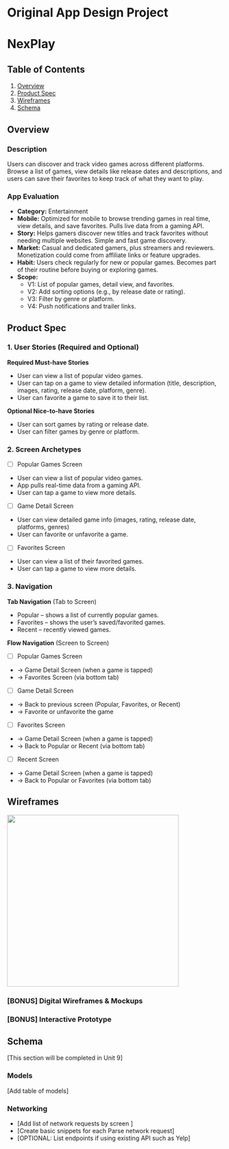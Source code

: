 Original App Design Project
===

# NexPlay

## Table of Contents

1. [Overview](#Overview)
2. [Product Spec](#Product-Spec)
3. [Wireframes](#Wireframes)
4. [Schema](#Schema)

## Overview

### Description

Users can discover and track video games across different platforms. Browse a list of games, view details like release dates and descriptions, and users can save their favorites to keep track of what they want to play.

### App Evaluation


- **Category:** Entertainment
- **Mobile:** Optimized for mobile to browse trending games in real time, view details, and save favorites. Pulls live data from a gaming API.
- **Story:** Helps gamers discover new titles and track favorites without needing multiple websites. Simple and fast game discovery.
- **Market:** Casual and dedicated gamers, plus streamers and reviewers. Monetization could come from affiliate links or feature upgrades.
- **Habit:** Users check regularly for new or popular games. Becomes part of their routine before buying or exploring games.
- **Scope:** 
    - V1: List of popular games, detail view, and favorites. 
    - V2: Add sorting options (e.g., by release date or rating).
    - V3: Filter by genre or platform. 
    - V4: Push notifications and trailer links. 


## Product Spec

### 1. User Stories (Required and Optional)

**Required Must-have Stories**

* User can view a list of popular video games.
* User can tap on a game to view detailed information (title, description, images, rating, release date, platform, genre).
* User can favorite a game to save it to their list.

**Optional Nice-to-have Stories**

* User can sort games by rating or release date.
* User can filter games by genre or platform.

### 2. Screen Archetypes

- [ ] Popular Games Screen
* User can view a list of popular video games.
* App pulls real-time data from a gaming API.
* User can tap a game to view more details.

- [ ] Game Detail Screen
* User can view detailed game info (images, rating, release date, platforms, genres)
* User can favorite or unfavorite a game.

- [ ] Favorites Screen
* User can view a list of their favorited games.
* User can tap a game to view more details.

### 3. Navigation

**Tab Navigation** (Tab to Screen)

* Popular – shows a list of currently popular games.
* Favorites – shows the user’s saved/favorited games.
* Recent – recently viewed games.

**Flow Navigation** (Screen to Screen)

- [ ] Popular Games Screen
* → Game Detail Screen (when a game is tapped)
* → Favorites Screen (via bottom tab)

- [ ] Game Detail Screen
* → Back to previous screen (Popular, Favorites, or Recent)
* → Favorite or unfavorite the game

- [ ] Favorites Screen
* → Game Detail Screen (when a game is tapped)
* → Back to Popular or Recent (via bottom tab)

- [ ] Recent Screen
* → Game Detail Screen (when a game is tapped)
* → Back to Popular or Favorites (via bottom tab)

## Wireframes


<img src="Wireframe.png" width=400>

### [BONUS] Digital Wireframes & Mockups

### [BONUS] Interactive Prototype

## Schema 

[This section will be completed in Unit 9]

### Models

[Add table of models]

### Networking

- [Add list of network requests by screen ]
- [Create basic snippets for each Parse network request]
- [OPTIONAL: List endpoints if using existing API such as Yelp]
